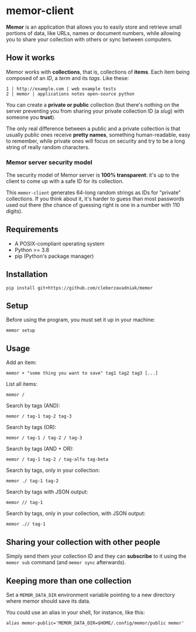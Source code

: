 # memor-client

**Memor** is an application that allows you to easily
store and retrieve small portions of data, like
URLs, names or document numbers, while allowing you
to share your collection with others or sync between
computers.


## How it works

Memor works with **collections**, that is, collections
of **items**. Each item being composed of an *ID*,
a *term* and its *tags*. Like these:

    1 | http://example.com | web example tests
    2 | memor | applications notes open-source python

You can create a **private or public** collection
(but there's nothing on the server preventing you from
sharing your private collection ID (a *slug*) with
someone you **trust**).

The only real difference between a public and a private
collection is that usually public ones receive
**pretty names**, something human-readable, easy to
remember, while private ones will focus on security
and try to be a long string of really random characters.


### Memor server security model

The security model of Memor server is
**100% transparent**: it's up to the client to come up
with a safe ID for its collection.

This `memor-client` generates 64-long random strings as
IDs for "private" collections. If you think about it,
it's harder to guess than most passwords used out there
(the chance of guessing right is one in a number with
110 digits).


## Requirements

* A POSIX-compliant operating system
* Python >= 3.8
* pip (Python's package manager)


## Installation

    pip install git+https://github.com/cleberzavadniak/memor


## Setup

Before using the program, you must set it up in your machine:

    memor setup


## Usage

Add an item:

    memor + "some thing you want to save" tag1 tag2 tag3 [...]

List all items:

    memor /

Search by tags (AND):

    memor / tag-1 tag-2 tag-3

Search by tags (OR):

    memor / tag-1 / tag-2 / tag-3

Search by tags (AND + OR):

    memor / tag-1 tag-2 / tag-alfa tag-beta

Search by tags, only in your collection:

    memor ./ tag-1 tag-2

Search by tags with JSON output:

    memor // tag-1

Search by tags, only in your collection, with JSON output:

    memor .// tag-1


## Sharing your collection with other people

Simply send them your collection ID and they can
**subscribe** to it using the `memor sub` command
(and `memor sync` afterwards).


## Keeping more than one collection

Set a `MEMOR_DATA_DIR` environment variable pointing
to a new directory where memor should save its data.

You could use an alias in your shell, for instance,
like this:

    alias memor-public='MEMOR_DATA_DIR=$HOME/.config/memor/public memor'
